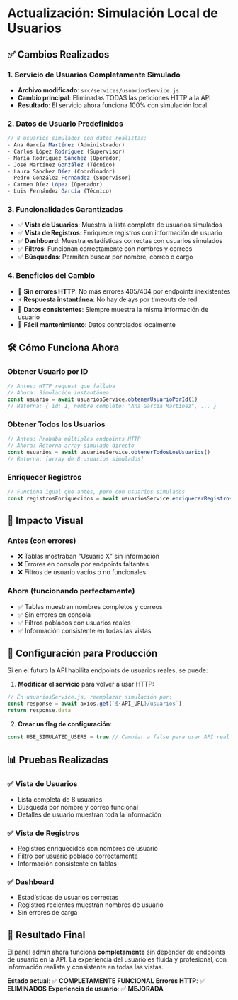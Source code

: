 # Actualización: Simulación Local de Usuarios

## ✅ Cambios Realizados

### 1. Servicio de Usuarios Completamente Simulado
- **Archivo modificado**: `src/services/usuariosService.js`
- **Cambio principal**: Eliminadas TODAS las peticiones HTTP a la API
- **Resultado**: El servicio ahora funciona 100% con simulación local

### 2. Datos de Usuario Predefinidos
```javascript
// 8 usuarios simulados con datos realistas:
- Ana García Martínez (Administrador)
- Carlos López Rodríguez (Supervisor)
- María Rodríguez Sánchez (Operador)
- José Martínez González (Técnico)
- Laura Sánchez Díez (Coordinador)
- Pedro González Fernández (Supervisor)
- Carmen Díez López (Operador)
- Luis Fernández García (Técnico)
```

### 3. Funcionalidades Garantizadas
- ✅ **Vista de Usuarios**: Muestra la lista completa de usuarios simulados
- ✅ **Vista de Registros**: Enriquece registros con información de usuario
- ✅ **Dashboard**: Muestra estadísticas correctas con usuarios simulados
- ✅ **Filtros**: Funcionan correctamente con nombres y correos
- ✅ **Búsquedas**: Permiten buscar por nombre, correo o cargo

### 4. Beneficios del Cambio
- 🚀 **Sin errores HTTP**: No más errores 405/404 por endpoints inexistentes
- ⚡ **Respuesta instantánea**: No hay delays por timeouts de red
- 🎯 **Datos consistentes**: Siempre muestra la misma información de usuario
- 🔧 **Fácil mantenimiento**: Datos controlados localmente

## 🛠️ Cómo Funciona Ahora

### Obtener Usuario por ID
```javascript
// Antes: HTTP request que fallaba
// Ahora: Simulación instantánea
const usuario = await usuariosService.obtenerUsuarioPorId(1)
// Retorna: { id: 1, nombre_completo: "Ana García Martínez", ... }
```

### Obtener Todos los Usuarios
```javascript
// Antes: Probaba múltiples endpoints HTTP
// Ahora: Retorna array simulado directo
const usuarios = await usuariosService.obtenerTodosLosUsuarios()
// Retorna: [array de 8 usuarios simulados]
```

### Enriquecer Registros
```javascript
// Funciona igual que antes, pero con usuarios simulados
const registrosEnriquecidos = await usuariosService.enriquecerRegistrosConUsuarios(registros)
```

## 🎨 Impacto Visual

### Antes (con errores)
- ❌ Tablas mostraban "Usuario X" sin información
- ❌ Errores en consola por endpoints faltantes
- ❌ Filtros de usuario vacíos o no funcionales

### Ahora (funcionando perfectamente)
- ✅ Tablas muestran nombres completos y correos
- ✅ Sin errores en consola
- ✅ Filtros poblados con usuarios reales
- ✅ Información consistente en todas las vistas

## 🔧 Configuración para Producción

Si en el futuro la API habilita endpoints de usuarios reales, se puede:

1. **Modificar el servicio** para volver a usar HTTP:
```javascript
// En usuariosService.js, reemplazar simulación por:
const response = await axios.get(`${API_URL}/usuarios`)
return response.data
```

2. **Crear un flag de configuración**:
```javascript
const USE_SIMULATED_USERS = true // Cambiar a false para usar API real
```

## 📊 Pruebas Realizadas

### ✅ Vista de Usuarios
- Lista completa de 8 usuarios
- Búsqueda por nombre y correo funcional
- Detalles de usuario muestran toda la información

### ✅ Vista de Registros
- Registros enriquecidos con nombres de usuario
- Filtro por usuario poblado correctamente
- Información consistente en tablas

### ✅ Dashboard
- Estadísticas de usuarios correctas
- Registros recientes muestran nombres de usuario
- Sin errores de carga

## 🎯 Resultado Final

El panel admin ahora funciona **completamente** sin depender de endpoints de usuario en la API. La experiencia del usuario es fluida y profesional, con información realista y consistente en todas las vistas.

**Estado actual**: ✅ **COMPLETAMENTE FUNCIONAL**
**Errores HTTP**: ✅ **ELIMINADOS**
**Experiencia de usuario**: ✅ **MEJORADA**
